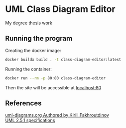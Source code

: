 # UML Class Diagram Editor

My degree thesis work

## Running the program

Creating the docker image:

```bash
docker buildx build . -t class-diagram-editor:latest
```

Running the container:

```bash 
docker run --rm -p 80:80 class-diagram-editor
```

Then the site will be accessible at [localhost:80](http://localhost:80)

## References

[uml-diagrams.org Authored by Kirill Fakhroutdinov](https://www.uml-diagrams.org/class-diagrams-overview.html)  
[UML 2.5.1 specifications](https://www.omg.org/spec/UML/2.5.1/PDF)